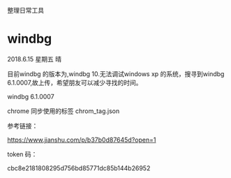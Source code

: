 
整理日常工具

# windbg 

2018.6.15  星期五 晴

目前windbg 的版本为,windbg 10.无法调试windows xp 的系统，搜寻到windbg 6.1.0007,故上传，希望朋友可以减少寻找的时间。

windbg 6.1.0007 



chrome 同步使用的标签   chrom_tag.json

参考链接：

https://www.jianshu.com/p/b37b0d87645d?open=1

token 码：

cbc8e2181808295d756bd85771dc85b144b26952
